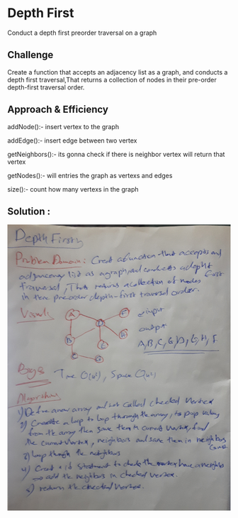 # Depth First
Conduct a depth first preorder traversal on a graph

## Challenge
Create a function that accepts an adjacency list as a graph, and conducts a depth first traversal,That returns a collection of nodes in their pre-order depth-first traversal order.

## Approach & Efficiency
addNode():-
insert vertex to the graph

addEdge():-
insert edge between two vertex

getNeighbors():-
its gonna check if there is neighbor vertex will return that vertex

getNodes():-
will entries the graph as vertexs and edges

size():-
count how many vertexs in the graph

## Solution :
![depthFirst](depthFirst.jpg)